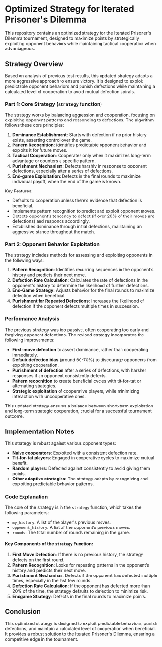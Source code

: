 # Optimized Strategy for Iterated Prisoner's Dilemma

This repository contains an optimized strategy for the Iterated Prisoner's Dilemma tournament, designed to maximize points by strategically exploiting opponent behaviors while maintaining tactical cooperation when advantageous.

## Strategy Overview

Based on analysis of previous test results, this updated strategy adopts a more aggressive approach to ensure victory. It is designed to exploit predictable opponent behaviors and punish defections while maintaining a calculated level of cooperation to avoid mutual defection spirals.

### Part 1: Core Strategy (`strategy` function)

The strategy works by balancing aggression and cooperation, focusing on exploiting opponent patterns and responding to defections. The algorithm follows these core principles:

1. **Dominance Establishment**: Starts with defection if no prior history exists, asserting control over the game.
2. **Pattern Recognition**: Identifies predictable opponent behavior and exploits it for future moves.
3. **Tactical Cooperation**: Cooperates only when it maximizes long-term advantage or counters a specific pattern.
4. **Punishment Mechanism**: Defects harshly in response to opponent defections, especially after a series of defections.
5. **End-game Exploitation**: Defects in the final rounds to maximize individual payoff, when the end of the game is known.

Key Features:
- Defaults to cooperation unless there’s evidence that defection is beneficial.
- Implements pattern recognition to predict and exploit opponent moves.
- Detects opponent’s tendency to defect (if over 20% of their moves are defections) and responds accordingly.
- Establishes dominance through initial defections, maintaining an aggressive stance throughout the match.

### Part 2: Opponent Behavior Exploitation

The strategy includes methods for assessing and exploiting opponents in the following ways:

1. **Pattern Recognition**: Identifies recurring sequences in the opponent’s history and predicts their next move.
2. **Defection Rate Calculation**: Calculates the rate of defections in the opponent's history to determine the likelihood of further defections.
3. **End-Game Strategy**: Adjusts behavior for the final rounds to maximize defection when beneficial.
4. **Punishment for Repeated Defections**: Increases the likelihood of defection if the opponent defects multiple times in succession.

### Performance Analysis

The previous strategy was too passive, often cooperating too early and forgiving opponent defections. The revised strategy incorporates the following improvements:

- **First-move defection** to assert dominance, rather than cooperating immediately.
- **Default defection bias** (around 60-70%) to discourage opponents from exploiting cooperation.
- **Punishment of defection** after a series of defections, with harsher responses if an opponent consistently defects.
- **Pattern recognition** to create beneficial cycles with tit-for-tat or alternating strategies.
- **Strategic exploitation** of cooperative players, while minimizing interaction with uncooperative ones.

This updated strategy ensures a balance between short-term exploitation and long-term strategic cooperation, crucial for a successful tournament outcome.

## Implementation Notes

This strategy is robust against various opponent types:
- **Naive cooperators**: Exploited with a consistent defection rate.
- **Tit-for-tat players**: Engaged in cooperative cycles to maximize mutual benefit.
- **Random players**: Defected against consistently to avoid giving them points.
- **Other adaptive strategies**: The strategy adapts by recognizing and exploiting predictable behavior patterns.

### Code Explanation

The core of the strategy is in the `strategy` function, which takes the following parameters:
- `my_history`: A list of the player's previous moves.
- `opponent_history`: A list of the opponent’s previous moves.
- `rounds`: The total number of rounds remaining in the game.

#### Key Components of the `strategy` Function:
1. **First Move Defection**: If there is no previous history, the strategy defects on the first round.
2. **Pattern Recognition**: Looks for repeating patterns in the opponent’s history and predicts their next move.
3. **Punishment Mechanism**: Defects if the opponent has defected multiple times, especially in the last few rounds.
4. **Defection Rate Calculation**: If the opponent has defected more than 20% of the time, the strategy defaults to defection to minimize risk.
5. **Endgame Strategy**: Defects in the final rounds to maximize points.

## Conclusion

This optimized strategy is designed to exploit predictable behaviors, punish defections, and maintain a calculated level of cooperation when beneficial. It provides a robust solution to the Iterated Prisoner's Dilemma, ensuring a competitive edge in the tournament.
